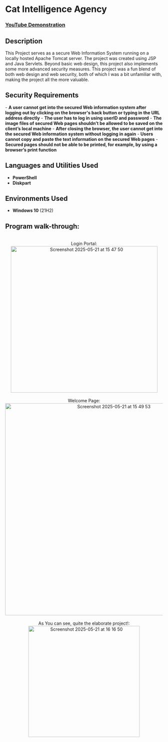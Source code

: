 

<h1>Cat Intelligence Agency</h1>

 ### [YouTube Demonstration](https://youtu.be/7eJexJVCqJo)

<h2>Description</h2>
This Project serves as a secure Web Information System running on a locally hosted Apache Tomcat server. The project was created using JSP and Java Servlets. Beyond basic web design, this project also implements some more advanced security measures. This project was a fun blend of both web design and web security, both of which I was a bit unfamiliar with, making the project all the more valuable.
<br />
<h2> Security Requirements </h2>
- <b>A user cannot get into the secured Web information system after logging out by clicking on the browser's back button or typing in the URL address directly</b> 
- <b>The user has to log in using userID and password</b> 
- <b>The image files of secured Web pages shouldn’t be allowed to be saved on the client’s local machine</b> 
- <b>After closing the browser, the user cannot get into the secured Web information system without logging in again</b> 
- <b> Users cannot copy and paste the text information on the secured Web pages</b>
- <b>Secured pages should not be able to be printed, for example, by using a browser’s print function</b>
<h2>Languages and Utilities Used</h2>

- <b>PowerShell</b> 
- <b>Diskpart</b>

<h2>Environments Used </h2>

- <b>Windows 10</b> (21H2)

<h2>Program walk-through:</h2>

<p align="center">
<br />
Login Portal:  <br/>
<img width="469" alt="Screenshot 2025-05-21 at 15 47 50" src="https://github.com/user-attachments/assets/6a5c59a2-1b45-4923-8084-6572b786ce59" />
  
<br />
<br />
Welcome Page: <br/>
<img width="679" alt="Screenshot 2025-05-21 at 15 49 53" src="https://github.com/user-attachments/assets/65714fea-acee-4df4-9d1c-b71231fb5348" />

<br />

<br />
As You can see, quite the elaborate project!:  <br/>
<img width="356" alt="Screenshot 2025-05-21 at 16 16 50" src="https://github.com/user-attachments/assets/8f080424-2de7-42f6-bbdc-00193fa8af92" />

  
<br />

</p>

<!--
 ```diff
- text in red
+ text in green
! text in orange
# text in gray
@@ text in purple (and bold)@@
```
--!>
